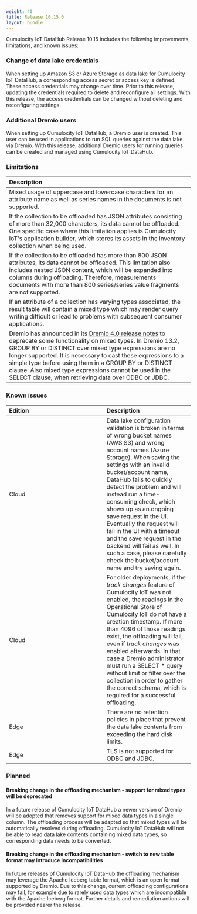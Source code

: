 ```yaml
---
weight: 40
title: Release 10.15.0
layout: bundle
---
```


Cumulocity IoT DataHub Release 10.15 includes the following improvements, limitations, and known issues:

### Change of data lake credentials 

When setting up Amazon S3 or Azure Storage as data lake for Cumulocity IoT DataHub, a corresponding access secret or access key is defined. These access credentials may change over time. Prior to this release, updating the credentials required to delete and reconfigure all settings. With this release, the access credentials can be changed without deleting and reconfiguring settings.

### Additional Dremio users 

When setting up Cumulocity IoT DataHub, a Dremio user is created. This user can be used in applications to run SQL queries against the data lake via Dremio. With this release, additional Dremio users for running queries can be created and managed using Cumulocity IoT DataHub. 

### Limitations

|<div style="width:250px">Description</div>
|:---
|Mixed usage of uppercase and lowercase characters for an attribute name as well as series names in the documents is not supported.|
|If the collection to be offloaded has JSON attributes consisting of more than 32,000 characters, its data cannot be offloaded. One specific case where this limitation applies is Cumulocity IoT's application builder, which stores its assets in the inventory collection when being used.|
|If the collection to be offloaded has more than 800 JSON attributes, its data cannot be offloaded. This limitation also includes nested JSON content, which will be expanded into columns during offloading. Therefore, measurements documents with more than 800 series/series value fragments are not supported.|
|If an attribute of a collection has varying types associated, the result table will contain a mixed type which may render query writing difficult or lead to problems with subsequent consumer applications.|
|Dremio has announced in its [Dremio 4.0 release notes](https://docs.dremio.com/release-notes/40-release-notes.html#deprecations) to deprecate some functionality on mixed types. In Dremio 13.2, GROUP BY or DISTINCT over mixed type expressions are no longer supported. It is necessary to cast these expressions to a simple type before using them in a GROUP BY or DISTINCT clause. Also mixed type expressions cannot be used in the SELECT clause, when retrieving data over ODBC or JDBC.|

### Known issues

|<div style="width:250px">Edition|Description|
|:---|:---|
|Cloud|Data lake configuration validation is broken in terms of wrong bucket names (AWS S3) and wrong account names (Azure Storage). When saving the settings with an invalid bucket/account name, DataHub fails to quickly detect the problem and will instead run a time-consuming check, which shows up as an ongoing save request in the UI. Eventually the request will fail in the UI with a timeout and the save request in the backend will fail as well. In such a case, please carefully check the bucket/account name and try saving again.|
|Cloud|For older deployments, if the *track changes* feature of Cumulocity IoT was not enabled, the readings in the Operational Store of Cumulocity IoT do not have a creation timestamp. If more than 4096 of those readings exist, the offloading will fail, even if *track changes* was enabled afterwards. In that case a Dremio administrator must run a SELECT * query without limit or filter over the collection in order to gather the correct schema, which is required for a successful offloading.|
|Edge|There are no retention policies in place that prevent the data lake contents from exceeding the hard disk limits.|
|Edge|TLS is not supported for ODBC and JDBC.|

### Planned

#### Breaking change in the offloading mechanism - support for mixed types will be deprecated

In a future release of Cumulocity IoT DataHub a newer version of Dremio will be adopted that removes support for mixed data types in a single column. The offloading process will be adapted so that mixed types will be automatically resolved during offloading. Cumulocity IoT DataHub will not be able to read data lake contents containing mixed data types, so corresponding data needs to be converted.

#### Breaking change in the offloading mechanism - switch to new table format may introduce incompatibilities

In future releases of Cumulocity IoT DataHub the offloading mechanism may leverage the Apache Iceberg table format, which is an open format supported by Dremio. Due to this change, current offloading configurations may fail, for example due to rarely used data types which are incompatible with the Apache Iceberg format. Further details and remediation actions will be provided nearer the release.